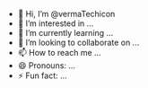 - 👋 Hi, I’m @vermaTechicon
- 👀 I’m interested in ...
- 🌱 I’m currently learning ...
- 💞️ I’m looking to collaborate on ...
- 📫 How to reach me ...
- 😄 Pronouns: ...
- ⚡ Fun fact: ...

<!---
vermaTechicon/vermaTechicon is a ✨ special ✨ repository because its `README.md` (this file) appears on your GitHub profile.
You can click the Preview link to take a look at your changes.
--->
